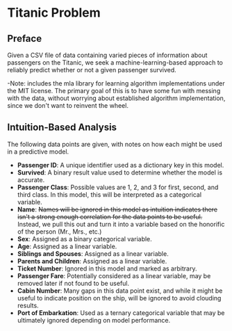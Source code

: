 # Titanic Problem
## Preface
Given a CSV file of data containing varied pieces of information about passengers on the Titanic,
we seek a machine-learning-based approach to reliably predict whether or not
a given passenger survived.

-Note: includes the mla library for learning algorithm implementations under the MIT license.
The primary goal of this is to have some fun with messing with the data, without worrying
about established algorithm implementation, since we don't want to reinvent the wheel.
## Intuition-Based Analysis
The following data points are given, with notes on how each might be used in a predictive model.
* **Passenger ID**: A unique identifier used as a dictionary key in this model.
* **Survived**: A binary result value used to determine whether the model is accurate.
* **Passenger Class**: Possible values are 1, 2, and 3 for first, second, and third class. In this model,
this will be interpreted as a categorical variable.
* **Name**: ~~Names will be ignored in this model as intuition indicates there isn't a strong enough correlation for the data points to be useful.~~
Instead, we pull this out and turn it into a variable based on the honorific of the person (Mr., Mrs., etc.)
* **Sex**: Assigned as a binary categorical variable.
* **Age**: Assigned as a linear variable.
* **Siblings and Spouses**: Assigned as a linear variable.
* **Parents and Children**: Assigned as a linear variable.
* **Ticket Number**: Ignored in this model and marked as arbitrary.
* **Passenger Fare**: Potentially considered as a linear variable, may be removed later if not found to be useful.
* **Cabin Number**: Many gaps in this data point exist, and while it might be useful to indicate position on the ship, will be ignored to avoid clouding results.
* **Port of Embarkation**: Used as a ternary categorical variable that may be ultimately ignored depending on model performance.
